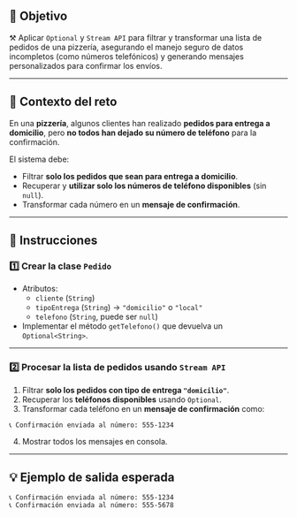 ## 🎯 Objetivo

⚒️ Aplicar `Optional` y `Stream API` para filtrar y transformar una lista de pedidos de una pizzería, asegurando el manejo seguro de datos incompletos (como números telefónicos) y generando mensajes personalizados para confirmar los envíos.

---

## 🧠 Contexto del reto

En una **pizzería**, algunos clientes han realizado **pedidos para entrega a domicilio**, pero **no todos han dejado su número de teléfono** para la confirmación.  

El sistema debe:

- Filtrar **solo los pedidos que sean para entrega a domicilio**.  
- Recuperar y **utilizar solo los números de teléfono disponibles** (sin `null`).  
- Transformar cada número en un **mensaje de confirmación**.  

---

## 📝 Instrucciones

### 1️⃣ Crear la clase `Pedido`

- Atributos:
  - `cliente` (`String`)
  - `tipoEntrega` (`String`) → `"domicilio"` o `"local"`
  - `telefono` (`String`, puede ser `null`)
- Implementar el método `getTelefono()` que devuelva un `Optional<String>`.

---

### 2️⃣ Procesar la lista de pedidos usando `Stream API`

1. Filtrar **solo los pedidos con tipo de entrega `"domicilio"`**.
2. Recuperar los **teléfonos disponibles** usando `Optional`.
3. Transformar cada teléfono en un **mensaje de confirmación** como:

```
📞 Confirmación enviada al número: 555-1234
```

4. Mostrar todos los mensajes en consola.

---

## 💡 Ejemplo de salida esperada

```
📞 Confirmación enviada al número: 555-1234
📞 Confirmación enviada al número: 555-5678
```
